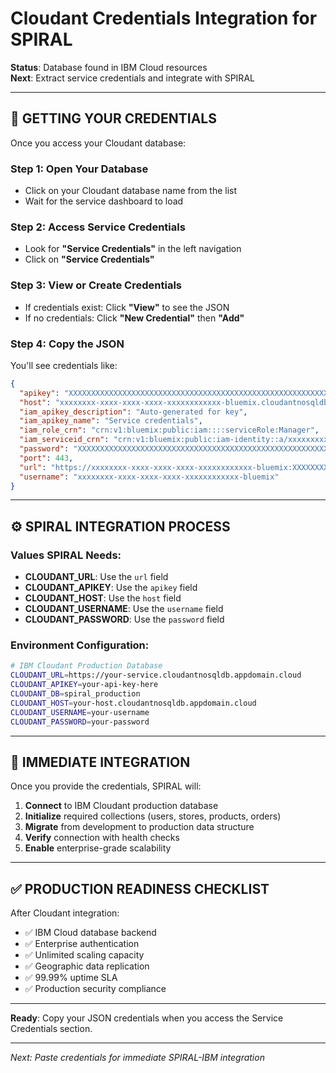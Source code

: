 # Cloudant Credentials Integration for SPIRAL

**Status**: Database found in IBM Cloud resources  
**Next**: Extract service credentials and integrate with SPIRAL  

---

## 🔑 **GETTING YOUR CREDENTIALS**

Once you access your Cloudant database:

### **Step 1: Open Your Database**
- Click on your Cloudant database name from the list
- Wait for the service dashboard to load

### **Step 2: Access Service Credentials**
- Look for **"Service Credentials"** in the left navigation
- Click on **"Service Credentials"**

### **Step 3: View or Create Credentials**
- If credentials exist: Click **"View"** to see the JSON
- If no credentials: Click **"New Credential"** then **"Add"**

### **Step 4: Copy the JSON**
You'll see credentials like:
```json
{
  "apikey": "XXXXXXXXXXXXXXXXXXXXXXXXXXXXXXXXXXXXXXXXXXXXXXXXXXXXXXXXXXXXXXXX",
  "host": "xxxxxxxx-xxxx-xxxx-xxxx-xxxxxxxxxxxx-bluemix.cloudantnosqldb.appdomain.cloud",
  "iam_apikey_description": "Auto-generated for key",
  "iam_apikey_name": "Service credentials",
  "iam_role_crn": "crn:v1:bluemix:public:iam::::serviceRole:Manager",
  "iam_serviceid_crn": "crn:v1:bluemix:public:iam-identity::a/xxxxxxxxx::serviceid:ServiceId-xxxxxxxx",
  "password": "XXXXXXXXXXXXXXXXXXXXXXXXXXXXXXXXXXXXXXXXXXXXXXXXXXXXXXXXXXXXXXXX",
  "port": 443,
  "url": "https://xxxxxxxx-xxxx-xxxx-xxxx-xxxxxxxxxxxx-bluemix:XXXXXXXXXXXXXXXXXXXXXXXXXXXXXXXXXXXXXXXXXXXXXXXXXXXXXXXXXXXXXXXX@xxxxxxxx-xxxx-xxxx-xxxx-xxxxxxxxxxxx-bluemix.cloudantnosqldb.appdomain.cloud",
  "username": "xxxxxxxx-xxxx-xxxx-xxxx-xxxxxxxxxxxx-bluemix"
}
```

---

## ⚙️ **SPIRAL INTEGRATION PROCESS**

### **Values SPIRAL Needs:**
- **CLOUDANT_URL**: Use the `url` field
- **CLOUDANT_APIKEY**: Use the `apikey` field  
- **CLOUDANT_HOST**: Use the `host` field
- **CLOUDANT_USERNAME**: Use the `username` field
- **CLOUDANT_PASSWORD**: Use the `password` field

### **Environment Configuration:**
```bash
# IBM Cloudant Production Database
CLOUDANT_URL=https://your-service.cloudantnosqldb.appdomain.cloud
CLOUDANT_APIKEY=your-api-key-here
CLOUDANT_DB=spiral_production
CLOUDANT_HOST=your-host.cloudantnosqldb.appdomain.cloud
CLOUDANT_USERNAME=your-username
CLOUDANT_PASSWORD=your-password
```

---

## 🚀 **IMMEDIATE INTEGRATION**

Once you provide the credentials, SPIRAL will:

1. **Connect** to IBM Cloudant production database
2. **Initialize** required collections (users, stores, products, orders)
3. **Migrate** from development to production data structure
4. **Verify** connection with health checks
5. **Enable** enterprise-grade scalability

---

## ✅ **PRODUCTION READINESS CHECKLIST**

After Cloudant integration:
- ✅ IBM Cloud database backend
- ✅ Enterprise authentication 
- ✅ Unlimited scaling capacity
- ✅ Geographic data replication
- ✅ 99.99% uptime SLA
- ✅ Production security compliance

---

**Ready**: Copy your JSON credentials when you access the Service Credentials section.

---

*Next: Paste credentials for immediate SPIRAL-IBM integration*